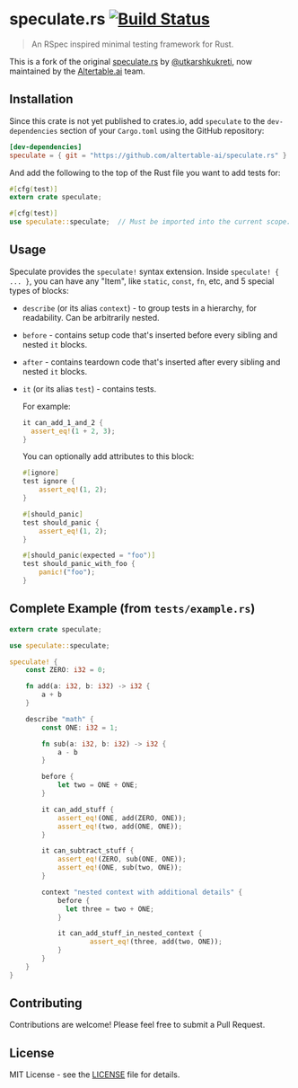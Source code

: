 # speculate.rs [![Build Status](https://github.com/altertable-ai/speculate.rs/workflows/CI/badge.svg)](https://github.com/altertable-ai/speculate.rs/actions)

> An RSpec inspired minimal testing framework for Rust.

This is a fork of the original [speculate.rs](https://github.com/utkarshkukreti/speculate.rs) by [@utkarshkukreti](https://github.com/utkarshkukreti), now maintained by the [Altertable.ai](https://altertable.ai) team.

## Installation

Since this crate is not yet published to crates.io, add `speculate` to the `dev-dependencies` section of your `Cargo.toml` using the GitHub repository:

```toml
[dev-dependencies]
speculate = { git = "https://github.com/altertable-ai/speculate.rs" }
```

And add the following to the top of the Rust file you want to add tests for:

```rust
#[cfg(test)]
extern crate speculate;

#[cfg(test)]
use speculate::speculate;  // Must be imported into the current scope.
```

## Usage

Speculate provides the `speculate!` syntax extension.
Inside `speculate! { ... }`, you can have any "Item", like `static`, `const`,
`fn`, etc, and 5 special types of blocks:

- `describe` (or its alias `context`) - to group tests in a hierarchy, for
  readability. Can be arbitrarily nested.

- `before` - contains setup code that's inserted before every sibling and nested
  `it` blocks.

- `after` - contains teardown code that's inserted after every sibling and
  nested `it` blocks.

- `it` (or its alias `test`) - contains tests.

  For example:

  ```rust
  it can_add_1_and_2 {
    assert_eq!(1 + 2, 3);
  }
  ```

  You can optionally add attributes to this block:

  ```rust
  #[ignore]
  test ignore {
      assert_eq!(1, 2);
  }

  #[should_panic]
  test should_panic {
      assert_eq!(1, 2);
  }

  #[should_panic(expected = "foo")]
  test should_panic_with_foo {
      panic!("foo");
  }
  ```

## Complete Example (from `tests/example.rs`)

```rust
extern crate speculate;

use speculate::speculate;

speculate! {
    const ZERO: i32 = 0;

    fn add(a: i32, b: i32) -> i32 {
        a + b
    }

    describe "math" {
        const ONE: i32 = 1;

        fn sub(a: i32, b: i32) -> i32 {
            a - b
        }

        before {
            let two = ONE + ONE;
        }

        it can_add_stuff {
            assert_eq!(ONE, add(ZERO, ONE));
            assert_eq!(two, add(ONE, ONE));
        }

        it can_subtract_stuff {
            assert_eq!(ZERO, sub(ONE, ONE));
            assert_eq!(ONE, sub(two, ONE));
        }

        context "nested context with additional details" {
            before {
              let three = two + ONE;
            }

            it can_add_stuff_in_nested_context {
                    assert_eq!(three, add(two, ONE));
            }
        }
    }
}
```

## Contributing

Contributions are welcome! Please feel free to submit a Pull Request.

## License

MIT License - see the [LICENSE](LICENSE) file for details.

